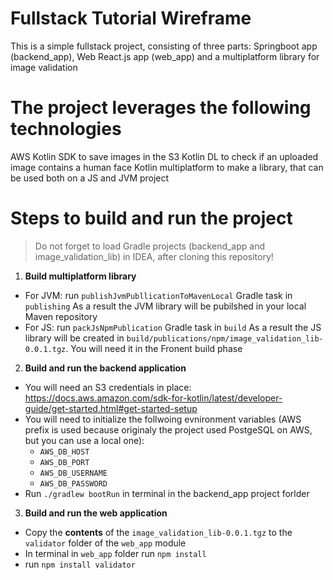 # Fullstack Tutorial Wireframe
This is a simple fullstack project, consisting of three parts: Springboot app (backend_app), Web React.js app (web_app) and a multiplatform library for image validation

# The project leverages the following technologies
  AWS Kotlin SDK to save images in the S3
  Kotlin DL to check if an uploaded image contains a human face
  Kotlin multiplatform to make a library, that can be used both on a JS and JVM project
  
# Steps to build and run the project
> Do not forget to load Gradle projects (backend_app and image_validation_lib) in IDEA, after cloning this repository!

1. **Build multiplatform library**
  - For JVM: run `publishJvmPubllicationToMavenLocal` Gradle task in `publishing`
  As a result the JVM library will be pubilshed in your local Maven repository
  - For JS: run `packJsNpmPublication` Gradle task in `build`
  As a result the JS library will be created in `build/publications/npm/image_validation_lib-0.0.1.tgz`. You will need it in the Fronent build phase

2. **Build and run the backend application**
  - You will need an S3 credentials in place: https://docs.aws.amazon.com/sdk-for-kotlin/latest/developer-guide/get-started.html#get-started-setup
  - You will need to initialize the follwoing evnironment variables (AWS prefix is used because originaly the project used PostgeSQL on AWS, but you can use a local one):
    - `AWS_DB_HOST`
    - `AWS_DB_PORT`
    - `AWS_DB_USERNAME`
    - `AWS_DB_PASSWORD`
  - Run `./gradlew bootRun` in terminal in the backend_app project forlder

3. **Build and run the web application**
  - Copy the **contents** of the `image_validation_lib-0.0.1.tgz` to the `validator` folder of the `web_app` module
  - In terminal in `web_app` folder run `npm install`
  - run `npm install validator`
